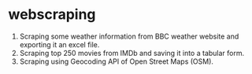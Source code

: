 # webscraping
1. Scraping some weather information from BBC weather website and exporting it an excel file.
2. Scraping top 250 movies from IMDb and saving it into a tabular form.
3. Scraping using Geocoding API of Open Street Maps (OSM).
